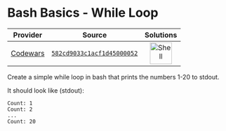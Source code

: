 [_metadata_:generated]: - "true"

# Bash Basics - While Loop

<!-- INFO TABLE BEGIN -->

| Provider                                        | Source                                                                               | Solutions                                                                                                                                    |
| :---------------------------------------------: | :----------------------------------------------------------------------------------: | :------------------------------------------------------------------------------------------------------------------------------------------: |
| [Codewars](../../../docs/providers/Codewars.md) | [`582cd9033c1acf1d45000052`](https://www.codewars.com/kata/582cd9033c1acf1d45000052) | [<img src="https://res.cloudinary.com/rascaltwo/image/upload/v1631924061/bash_pab85f.svg" alt="Shell" title="Shell" width="50" />](solve.sh) |

<!-- INFO TABLE END -->

Create a simple while loop in bash that prints the numbers 1-20 to stdout.

It should look like (stdout):

```
Count: 1
Count: 2
...
Count: 20
```
